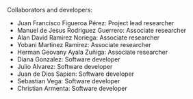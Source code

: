 Collaborators and developers:
- Juan Francisco Figueroa Pérez: Project lead researcher
- Manuel de Jesus Rodriguez Guerrero: Associate researcher
- Alan David Ramirez Noriega: Associate researcher
- Yobani Martinez Ramirez: Associate researcher
- Herman Geovany Ayala Zuñiga: Associate researcher
- Diana Gonzalez: Software developer
- Julio Alvarez: Software developer
- Juan de Dios Sapien: Software developer
- Sebastian Vega: Software developer
- Christian Armenta: Software developer

